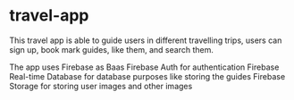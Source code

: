 # travel-app
This travel app is able to guide users in different travelling trips, users can sign up, book mark guides, like them, and search them. 

The app uses Firebase as Baas
Firebase Auth for authentication
Firebase Real-time Database for database purposes like storing the guides
Firebase Storage for storing user images and other images
